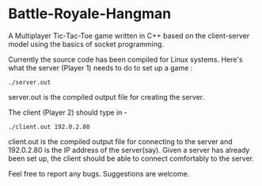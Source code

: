 # Battle-Royale-Hangman

A Multiplayer Tic-Tac-Toe game written in C++ based on the client-server model using the basics of socket programming.

Currently the source code has been compiled for Linux systems. Here's what the server (Player 1) needs to do to set up a game :

```
./server.out    
```
server.out is the compiled output file for creating the server.                                                                             

The client (Player 2) should type in -

```
./client.out 192.0.2.80
```

client.out is the compiled output file for connecting to the server and 192.0.2.80 is the IP address of the server(say). Given a server has already been set up, the client should be able to connect comfortably to the server.

Feel free to report any bugs. Suggestions are welcome.

